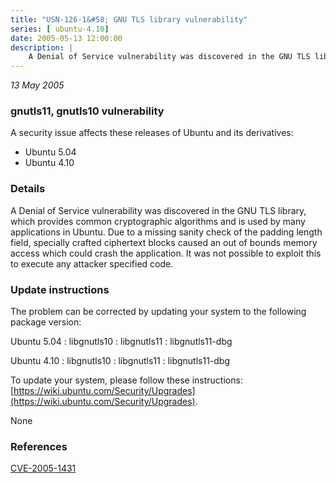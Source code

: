 ```yaml
---
title: "USN-126-1&#58; GNU TLS library vulnerability"
series: [ ubuntu-4.10]
date: 2005-05-13 12:00:00
description: |
    A Denial of Service vulnerability was discovered in the GNU TLS library, which provides common cryptographic algorithms and is used by many applications in Ubuntu. Due to a missing sanity check of the padding length field, specially crafted ciphertext blocks caused an out of bounds memory access which could crash the application. It was not possible to exploit this to execute any attacker specified code.
--- 
```

 
 

*13 May 2005*

### gnutls11, gnutls10 vulnerability

A security issue affects these releases of Ubuntu and its derivatives:

* Ubuntu 5.04
* Ubuntu 4.10

### Details

A Denial of Service vulnerability was discovered in the GNU TLS library, which provides common cryptographic algorithms and is used by many applications in Ubuntu. Due to a missing sanity check of the padding length field, specially crafted ciphertext blocks caused an out of bounds memory access which could crash the application. It was not possible to exploit this to execute any attacker specified code.

### Update instructions

The problem can be corrected by updating your system to the following package version:

Ubuntu 5.04
 : libgnutls10 
 : libgnutls11 
 : libgnutls11-dbg 

Ubuntu 4.10
 : libgnutls10 
 : libgnutls11 
 : libgnutls11-dbg 

To update your system, please follow these instructions: [https://wiki.ubuntu.com/Security/Upgrades](https://wiki.ubuntu.com/Security/Upgrades).

None

### References

 
 [CVE-2005-1431](http://people.ubuntu.com/~ubuntu-security/cve/CVE-2005-1431)
 


